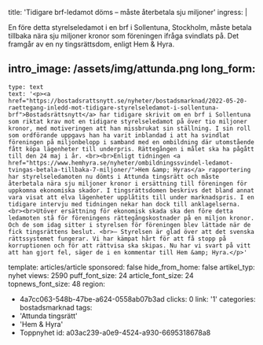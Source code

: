 title: 'Tidigare brf-ledamot döms – måste återbetala sju miljoner'
ingress: |
  <p>En före detta styrelseledamot i en brf i Sollentuna, Stockholm, måste betala tillbaka nära sju miljoner kronor som föreningen ifråga svindlats på. Det framgår av en ny tingsrättsdom, enligt Hem & Hyra.
  </p>
  
intro_image: /assets/img/attunda.png
long_form:
  -
    type: text
    text: '<p><a href="https://bostadsrattsnytt.se/nyheter/bostadsmarknad/2022-05-20-raettegang-inledd-mot-tidigare-styrelseledamot-i-sollentuna-brf">Bostadsrättsnytt</a> har tidigare skrivit om en brf i Sollentuna som riktat krav mot en tidigare styrelseledamot på över tio miljoner kronor, med motiveringen att han missbrukat sin ställning. I sin roll som ordförande uppgavs han ha varit inblandad i att ha svindlat föreningen på miljonbelopp i samband med en ombildning där utomstående fått köpa lägenheter till underpris. Rättegången i målet ska ha pågått till den 24 maj i år. <br><br>Enligt tidningen <a href="https://www.hemhyra.se/nyheter/ombildningssvindel-ledamot-tvingas-betala-tillbaka-7-miljoner/">Hem &amp; Hyras</a> rapportering har styrelseledamoten nu dömts i Attunda tingsrätt och måste återbetala nära sju miljoner kronor i ersättning till föreningen för uppkomna ekonomiska skador. I tingsrättsdomen beskrivs det bland annat vara visat att elva lägenheter upplåtits till under marknadspris. I en tidigare intervju med tidningen nekar han dock till anklagelserna. <br><br>Utöver ersättning för ekonomisk skada ska den före detta ledamoten stå för föreningens rättegångskostnader på en miljon kronor. Och de som idag sitter i styrelsen för föreningen blev lättade när de fick tingsrättens beslut. <br>– Styrelsen är glad över att det svenska rättssystemet fungerar. Vi har kämpat hårt för att få stopp på korruptionen och för att rättvisa ska skipas. Nu har vi svart på vitt att han gjort fel, säger de i en kommentar till Hem &amp; Hyra.</p>'
template: articles/article
sponsored: false
hide_from_home: false
artikel_typ: nyhet
views: 2590
puff_font_size: 24
article_font_size: 24
topnews_font_size: 48
region:
  - 4a7cc063-548b-47be-a624-0558ab07b3ad
clicks: 0
link: '1'
categories: bostadsmarknad
tags:
  - 'Attunda tingsrätt'
  - 'Hem & Hyra'
  - Toppnyhet
id: a03ac239-a0e9-4524-a930-6695318678a8
